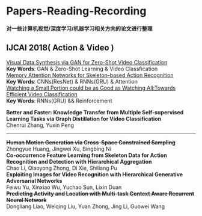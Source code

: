 # Papers-Reading-Recording
**对一些计算机视觉/深度学习/机器学习相关方向的论文进行整理**

## IJCAI 2018( Action & Video )
[Visual Data Synthesis via GAN for Zero-Shot Video Classification](IJCAI2018/2018_0801.md)  
**Key Words**: GAN & Zero-Shot Learning & Video Classfication  
[Memory Attention Networks for Skeleton-based Action Recognition](IJCAI2018/2018_0802.md)   
**Key Words**: CNNs(ResNet) & RNNs(GRU) & Attention  
[Watching a Small Portion could be as Good as Watching All:Towards Efficient Video Classification](IJCAI2018/2018_0804.md)  
**Key Words**: RNNs(GRU) && Reinforcement  

**Better and Faster: Knowledge Transfer from Multiple Self-supervised Learning Tasks via Graph Distillation for Video Classification**  
Chenrui Zhang, Yuxin Peng  
 ****  

~~**Human Motion Generation via Cross-Space Constrained Sampling**~~  
Zhongyue Huang, Jingwei Xu, Bingbing Ni  
**Co-occurrence Feature Learning from Skeleton Data for Action Recognition and Detection with Hierarchical Aggregation**  
Chao Li, Qiaoyong Zhong, Di Xie, Shiliang Pu  
**Exploiting Images for Video Recognition with Hierarchical Generative Adversarial Networks**  
Feiwu Yu, Xinxiao Wu, Yuchao Sun, Lixin Duan  
~~**Predicting Activity and Location with Multi-task Context Aware Recurrent Neural Network**~~  
Dongliang Liao, Weiqing Liu, Yuan Zhong, Jing Li, Guowei Wang  

